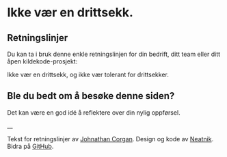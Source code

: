# Ikke vær en drittsekk.

## Retningslinjer

Du kan ta i bruk denne enkle retningslinjen for din bedrift, ditt team eller ditt åpen kildekode-prosjekt:

Ikke vær en drittsekk, og ikke vær tolerant for drittsekker.

## Ble du bedt om å besøke denne siden?

Det kan være en god idé å reflektere over din nylig oppførsel.

__

Tekst for retningslinjer av [Johnathan Corgan](https://keybase.io/jcorgan). Design og kode av [Neatnik](https://neatnik.net/). Bidra på [GitHub](https://github.com/neatnik/asshole.fyi).
